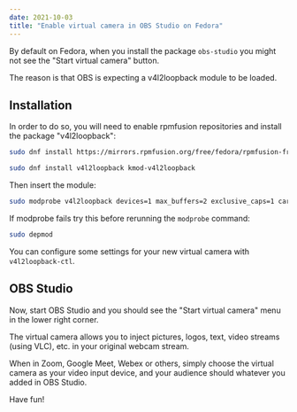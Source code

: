 ```yaml
---
date: 2021-10-03
title: "Enable virtual camera in OBS Studio on Fedora"
---
```


By default on Fedora, when you install the package `obs-studio` you might not see the "Start virtual camera" button.

The reason is that OBS is expecting a v4l2loopback module to be loaded.

## Installation

In order to do so, you will need to enable rpmfusion repositories and install the package "v4l2loopback":

```bash
sudo dnf install https://mirrors.rpmfusion.org/free/fedora/rpmfusion-free-release-34.noarch.rpm
```

```bash
sudo dnf install v4l2loopback kmod-v4l2loopback
```

Then insert the module:

```bash
sudo modprobe v4l2loopback devices=1 max_buffers=2 exclusive_caps=1 card_label="VirtualCam"
```

If modprobe fails try this before rerunning the `modprobe` command:

```bash
sudo depmod
```

You can configure some settings for your new virtual camera with `v4l2loopback-ctl`.

## OBS Studio

Now, start OBS Studio and you should see the "Start virtual camera" menu in the lower right corner.

The virtual camera allows you to inject pictures, logos, text, video streams (using VLC), etc. in your original webcam stream.

When in Zoom, Google Meet, Webex or others, simply choose the virtual camera as your video input device, and your audience should whatever you added in OBS Studio.

Have fun!